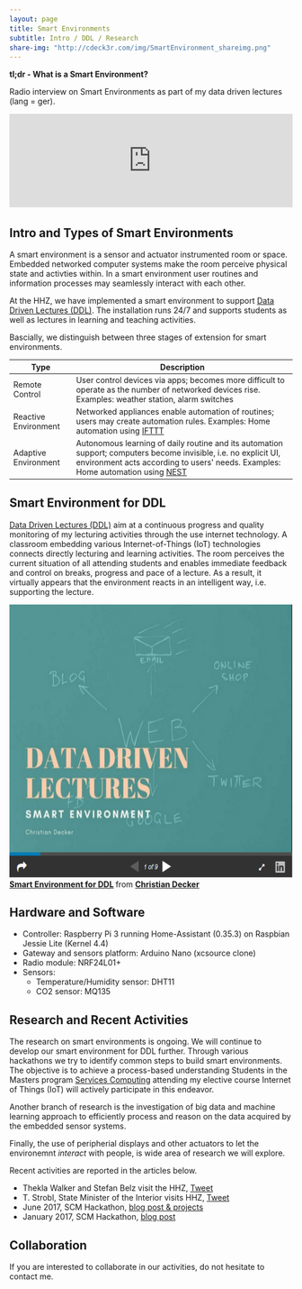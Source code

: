 ```yaml
---
layout: page
title: Smart Environments
subtitle: Intro / DDL / Research
share-img: "http://cdeck3r.com/img/SmartEnvironment_shareimg.png"
---
```


**tl;dr - What is a Smart Environment?**

Radio interview on Smart Environments as part of my data driven lectures (lang = ger).

<iframe width="100%" height="166" scrolling="no" frameborder="no" src="https://w.soundcloud.com/player/?url=https%3A//api.soundcloud.com/tracks/347130847&amp;color=%23ff5500&amp;auto_play=false&amp;hide_related=false&amp;show_comments=true&amp;show_user=true&amp;show_reposts=false&amp;show_teaser=true"></iframe>

## Intro and Types of Smart Environments

A smart environment is a sensor and actuator instrumented room or space. Embedded networked computer systems make the room perceive physical state and activties within. In a smart environment user routines and information processes may seamlessly interact with each other.

At the HHZ, we have implemented a smart environment to support [Data Driven Lectures (DDL)](/teaching/ddl). 
The installation runs 24/7 and supports students as well as lectures in learning and teaching activities. 

Bascially, we distinguish between three stages of extension for smart environments.

| Type | Description | 
| ------ | ------- |
| Remote Control | User control devices via apps; becomes more difficult to operate as the number of networked devices rise. Examples: weather station, alarm switches  |
| Reactive Environment | Networked appliances enable automation of routines; users may create automation rules. Examples: Home automation using [IFTTT](https://ifttt.com/) |
| Adaptive Environment | Autonomous learning of daily routine and its automation support; computers become invisible, i.e. no explicit UI, environment acts according to users' needs. Examples: Home automation using [NEST](https://nest.com/thermostat/meet-nest-thermostat/)  |

## Smart Environment for DDL

[Data Driven Lectures (DDL)](/teaching/ddl) aim at a continuous progress and quality monitoring of my lecturing activities
through the use internet technology. A classroom embedding various Internet-of-Things (IoT) technologies connects directly lecturing and learning activities. The room perceives the current situation of all attending students and enables immediate feedback and control on breaks, progress and pace of a lecture. As a result, it virtually appears that the environment reacts in an intelligent way, i.e. supporting the lecture. 

<div id="slideshare_embed_4" width="595" height="485"><img id="4" src="/img/DDL_smart_environment.png" alt="Smart Environment for DDL from Christian Decker" width="595" height="485" /></div><script type="text/javascript">document.getElementById('slideshare_embed_4').onclick=function(){if(confirm("If you accept this message box by clicking OK, the SlideShare presentation will load. SlideShare will record your personal access related data and set a cookie in your browser. ")){var c = document.getElementById('4'); c.parentNode.removeChild(c); document.getElementById('slideshare_embed_4').innerHTML += '<iframe src="//www.slideshare.net/slideshow/embed_code/key/CoIdyMvD4fDRtG" width="595" height="485" frameborder="0" marginwidth="0" marginheight="0" scrolling="no" style="border:1px solid #CCC; border-width:1px; margin-bottom:5px; max-width: 100%;" allowfullscreen> </iframe>';}else{alert("Die SlideShare Präsentation finden Sie unter //www.slideshare.net/slideshow/embed_code/key/CoIdyMvD4fDRtG");}}</script>

<div style="margin-bottom:5px"> <strong> <a href="//www.slideshare.net/ChristianDecker4/smart-environment-for-ddl" title="Smart Environment for DDL" target="_blank">Smart Environment for DDL</a> </strong> from <strong><a href="https://www.slideshare.net/ChristianDecker4" target="_blank">Christian Decker</a></strong> </div>

## Hardware and Software

* Controller: Raspberry Pi 3 running Home-Assistant (0.35.3) on Raspbian Jessie Lite (Kernel 4.4)
* Gateway and sensors platform: Arduino Nano (xcsource clone)
* Radio module: NRF24L01+
* Sensors: 
    * Temperature/Humidity sensor: DHT11
    * CO2 sensor: MQ135

## Research and Recent Activities

The research on smart environments is ongoing. We will continue to develop our smart environment for DDL further.
Through various hackathons we try to identify common steps to build smart environments. The objective is to achieve a process-based understanding Students in the Masters program [Services Computing](http://www.hhz.de/master/services-computing/) attending my elective course Internet of Things (IoT) will actively participate in this endeavor. 

Another branch of research is the investigation of big data and machine learning approach to efficiently process and reason on the data acquired by the embedded sensor systems. 

Finally, the use of peripherial displays and other actuators to let the environemnt *interact* with people, is wide area of research we will explore.

Recent activities are reported in the articles below.

* Thekla Walker and Stefan Belz visit the HHZ, [Tweet](https://twitter.com/cdeck3r/status/941779180068499457)
* T. Strobl, State Minister of the Interior visits HHZ, [Tweet](https://twitter.com/cdeck3r/status/880786015845273600)
* June 2017, SCM Hackathon, [blog post & projects](http://cdeck3r.com/2017-06-13-SCM-IoTHackathon/)
* January 2017, SCM Hackathon, [blog post](http://cdeck3r.com/2017-01-18-SCM-IoTHackathon/)

## Collaboration

If you are interested to collaborate in our activities, do not hesitate to contact me.
